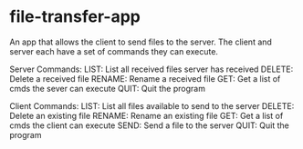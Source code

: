# file-transfer-app

An app that allows the client to send files to the server. The client and server each have a set of commands they can execute.

Server Commands:
LIST: List all received files server has received
DELETE: Delete a received file
RENAME: Rename a received file
GET: Get a list of cmds the sever can execute
QUIT: Quit the program

Client Commands:
LIST: List all files available to send to the server
DELETE: Delete an existing file
RENAME: Rename an existing file
GET: Get a list of cmds the client can execute
SEND: Send a file to the server
QUIT: Quit the program
